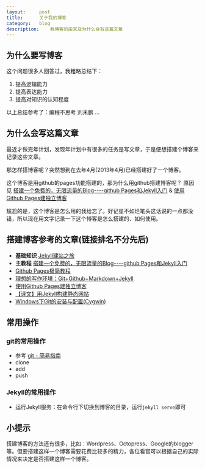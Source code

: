```yaml
---
layout:     post
title:      关于我的博客
category:   blog
description:    我博客的由来及为什么会有这篇文章
---
```


## 为什么要写博客
这个问题很多人回答过，我粗略总结下：
1. 提高逻辑能力
2. 提高表达能力
3. 提高对知识的认知程度

以上总结参考了：编程不思考 刘未鹏 ...

## 为什么会写这篇文章
  
  最近才做完年计划，发现年计划中有很多的任务是写文章，于是便想搭建个博客来记录这些文章。

  那怎样搭博客呢？突然想到在去年4月(2013年4月)已经搭建好了一个博客。

  这个博客是用github的pages功能搭建的，那为什么用github搭建博客呢？
  原因见 [搭建一个免费的，无限流量的Blog----github Pages和Jekyll入门](http://www.ruanyifeng.com/blog/2012/08/blogging_with_jekyll.html) & [使用Github Pages建独立博客](http://beiyuu.com/github-pages/#github)

  尴尬的是，这个博客是怎么用的我给忘了。好记星不如烂笔头这话说的一点都没错，所以现在用文字记录一下这个博客是怎么搭建的、如何使用。

## 搭建博客参考的文章(链接排名不分先后)
- **基础知识** [Jekyll建站之旅](http://calefy.org/2012/03/03/my-process-of-building-jekyll-blog.html)
- **主教程** [搭建一个免费的，无限流量的Blog----github Pages和Jekyll入门](http://www.ruanyifeng.com/blog/2012/08/blogging_with_jekyll.html)
- [Github Pages极简教程](http://yanping.me/cn/blog/2012/03/18/github-pages-step-by-step/)
- [理想的写作环境：Git+Github+Markdown+Jekyll](http://www.yangzhiping.com/tech/writing-space.html)
- [使用Github Pages建独立博客](http://beiyuu.com/github-pages/#github)
- [【译文】用Jekyll构建静态网站](http://yanping.me/cn/blog/2011/12/15/building-static-sites-with-jekyll/)
- [Windows下Git的安装与配置(Cygwin)](http://www.cnblogs.com/EasonWu/archive/2012/11/27/git-windows-setup-by-cygwin.html)

## 常用操作
### git的常用操作
- 参考 [git - 简易指南](http://rogerdudler.github.io/git-guide/index.zh.html "git - 简易指南")
- clone
- add
- push

### Jekyll的常用操作
- 运行Jekyll服务：在命令行下切换到博客的目录，运行`jekyll serve`即可

## 小提示
搭建博客的方法还有很多，比如：Wordpress、Octopress、Google的blogger等。但要搭建这样一个博客需要花费比较多的精力，各位看官可以根据自己的实际情况来决定是否搭建这样一个博客。

